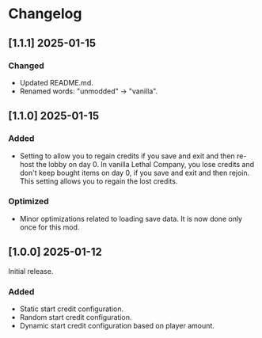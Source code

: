 # Changelog

## [1.1.1] 2025-01-15

### Changed
- Updated README.md.
- Renamed words: "unmodded" -> "vanilla".

## [1.1.0] 2025-01-15

### Added
- Setting to allow you to regain credits if you save and exit and then re-host the lobby on day 0. In vanilla Lethal Company, you lose credits and don't keep bought items on day 0, if you save and exit and then rejoin. This setting allows you to regain the lost credits.

### Optimized
- Minor optimizations related to loading save data. It is now done only once for this mod.

## [1.0.0] 2025-01-12
Initial release.

### Added
- Static start credit configuration.
- Random start credit configuration.
- Dynamic start credit configuration based on player amount.
